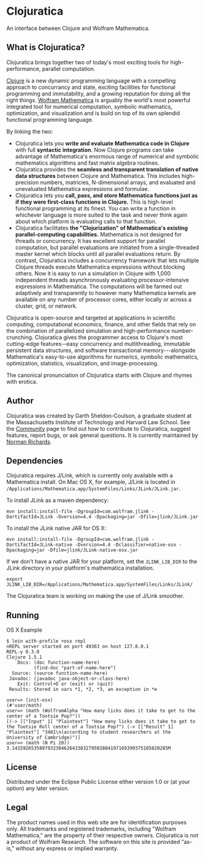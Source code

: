 # Clojuratica #

An interface between Clojure and Wolfram Mathematica.

## What is Clojuratica? ##

Clojuratica brings together two of today's most exciting tools for high-performance, parallel computation.

[Clojure](http://clojure.org) is a new dynamic programming language with a compelling approach to concurrancy and state, exciting facilities for functional programming and immutability, and a growing reputation for doing all the right things. [Wolfram Mathematica](https://www.wolfram.com/mathematica/) is arguably the world's most powerful integrated tool for numerical computation, symbolic mathematics, optimization, and visualization and is build on top of its own splendid functional programming language.

By linking the two:

* Clojuratica lets you **write and evaluate Mathematica code in Clojure** with full **syntactic integration**. Now Clojure programs can take advantage of Mathematica's enormous range of numerical and symbolic mathematics algorithms and fast matrix algebra routines.
* Clojuratica provides the **seamless and transparent translation of native data structures** between Clojure and Mathematica. This includes high-precision numbers, matricies, N-dimensional arrays, and evaluated and unevaluated Mathematica expressions and formulae.
* Clojuratica lets you **call, pass, and store Mathematica functions just as if they were first-class functions in Clojure.** This is high-level functional programming at its finest. You can write a function in whichever language is more suited to the task and never think again about which platform is evaluating calls to that function.
* Clojuratica facilitates **the "Clojurization" of Mathematica's existing parallel-computing capabilities.** Mathematica is not designed for threads or concurrency. It has excellent support for parallel computation, but parallel evaluations are initiated from a single-threaded master kernel which blocks until all parallel evaluations return. By contrast, Clojuratica includes a concurrency framework that lets multiple Clojure threads execute Mathematica expressions without blocking others. Now it is easy to run a simulation in Clojure with 1,000 independent threads asynchronously evaluating processor-intensive expressions in Mathematica. The computations will be farmed out adaptively and transparently to however many Mathematica kernels are available on any number of processor cores, either locally or across a cluster, grid, or network.

Clojuratica is open-source and targeted at applications in scientific computing, computational economics, finance, and other fields that rely on the combination of parallelized simulation and high-performance number-crunching. Clojuratica gives the programmer access to Clojure's most cutting-edge features--easy concurrency and multithreading, immutable persistent data structures, and software transactional memory---alongside Mathematica's easy-to-use algorithms for numerics, symbolic mathematics, optimization, statistics, visualization, and image-processing.

The canonical pronunciation of Clojuratica starts with Clojure and rhymes with erotica.

## Author ##

Clojuratica was created by Garth Sheldon-Coulson, a graduate student at the Massachusetts Institute of Technology and Harvard Law School. See the [Community](http://clojuratica.weebly.com/community.html) page to find out how to contribute to Clojuratica, suggest features, report bugs, or ask general questions.  It is currently maintained by [Norman Richards](http://github.com/orb).

## Dependencies ##

Clojuratica requires J/Link, which is currently only available with a
Mathematica install. On Mac OS X, for example, J/Link is located in
`/Applications/Mathematica.app/SystemFiles/Links/JLink/JLink.jar`.

To install JLink as a maven dependency:

```
mvn install:install-file -DgroupId=com.wolfram.jlink -DartifactId=JLink -Dversion=4.4 -Dpackaging=jar -Dfile=jlink/JLink.jar
```

To install the JLink native JAR for OS X:

```
mvn install:install-file -DgroupId=com.wolfram.jlink -DartifactId=JLink-native -Dversion=4.4 -Dclassifier=native-osx -Dpackaging=jar -Dfile=jlink/JLink-native-osx.jar
```

If we don't have a native JAR for your platform, set the
`JLINK_LIB_DIR` to the JLink directory in your platform's mathematica installation.

`export JLINK_LIB_DIR=/Applications/Mathematica.app/SystemFiles/Links/JLink/`

The Clojuratica team is working on making the use of J/Link smoother.

## Running

OS X Example
```
$ lein with-profile +osx repl
nREPL server started on port 49363 on host 127.0.0.1
REPL-y 0.3.0
Clojure 1.5.1
    Docs: (doc function-name-here)
          (find-doc "part-of-name-here")
  Source: (source function-name-here)
 Javadoc: (javadoc java-object-or-class-here)
    Exit: Control+D or (exit) or (quit)
 Results: Stored in vars *1, *2, *3, an exception in *e

user=> (init-osx)
(#'user/math)
user=> (math (WolframAlpha "How many licks does it take to get to the center of a Tootsie Pop?"))
[(-> [["Input" 1] "Plaintext"] "How many licks does it take to get to the Tootsie Roll center of a Tootsie Pop?") (-> [["Result" 1] "Plaintext"] "3481\n(according to student researchers at the University of Cambridge)")]
user=> (math (N Pi 20))
3.141592653589793238462643383279502884197169399375105820285M
```

## License ##

Distributed under the Eclipse Public License either version 1.0 or (at
your option) any later version.

## Legal ##

The product names used in this web site are for identification purposes only. All trademarks and registered trademarks, including "Wolfram Mathematica," are the property of their respective owners. Clojuratica is not a product of Wolfram Research. The software on this site is provided "as-is," without any express or implied warranty.


